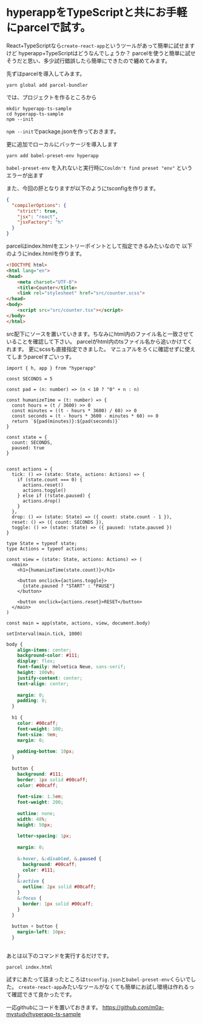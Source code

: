 # hyperappをTypeScriptと共にお手軽にparcelで試す。
React+TypeScriptなら``create-react-app``というツールがあって簡単に試せますけど
hyperapp+TypeScriptはどうなんでしょうか？
parcelを使うと簡単に試せそうだと思い、多少試行錯誤したら簡単にできたので纏めてみます。

先ずはparcelを導入してみます。

```
yarn global add parcel-bundler
```

では、プロジェクトを作るところから

```
mkdir hyperapp-ts-sample
cd hyperapp-ts-sample
npm --init
```

``npm --init``でpackage.jsonを作っておきます。

更に追加でローカルにバッケージを導入します

```
yarn add babel-preset-env hyperapp
```

``babel-preset-env`` を入れないと実行時に``Couldn't find preset "env"`` というエラーが出ます

また、今回の肝となりますが以下のようにtsconfigを作ります。

```tsconfig.json
{
  "compilerOptions": {
    "strict": true,
    "jsx": "react",
    "jsxFactory": "h"
  }
}
```
parcelはindex.htmlをエントリーポイントとして指定できるみたいなので
以下のようにindex.htmlを作ります。

```html
<!DOCTYPE html>
<html lang="en">
<head>
    <meta charset="UTF-8">
    <title>Counter</title>
    <link rel="stylesheet" href="src/counter.scss">
</head>
<body>
    <script src="src/counter.tsx"></script>
</body>
</html>
```

src配下にソースを置いていきます。ちなみにhtml内のファイル名と一致させていることを確認して下さい。
parcelがhtml内のtsファイル名から追いかけてくれます。
更にscssも直接指定できました。
マニュアルをろくに確認せずに使えてしまうparcelすごいっす。


```src/counter.tsx
import { h, app } from "hyperapp"

const SECONDS = 5

const pad = (n: number) => (n < 10 ? "0" + n : n)

const humanizeTime = (t: number) => {
  const hours = (t / 3600) >> 0
  const minutes = ((t - hours * 3600) / 60) >> 0
  const seconds = (t - hours * 3600 - minutes * 60) >> 0
  return `${pad(minutes)}:${pad(seconds)}`
}

const state = {
  count: SECONDS,
  paused: true
}


const actions = {
  tick: () => (state: State, actions: Actions) => {
    if (state.count === 0) {
      actions.reset()
      actions.toggle()
    } else if (!state.paused) {
      actions.drop()
    }
  },
  drop: () => (state: State) => ({ count: state.count - 1 }),
  reset: () => ({ count: SECONDS }),
  toggle: () => (state: State) => ({ paused: !state.paused })
}

type State = typeof state;
type Actions = typeof actions;

const view = (state: State, actions: Actions) => (
  <main>
    <h1>{humanizeTime(state.count)}</h1>

    <button onclick={actions.toggle}>
      {state.paused ? "START" : "PAUSE"}
    </button>

    <button onclick={actions.reset}>RESET</button>
  </main>
)

const main = app(state, actions, view, document.body)

setInterval(main.tick, 1000)
```

```src/counter.scss
body {
    align-items: center;
    background-color: #111;
    display: flex;
    font-family: Helvetica Neue, sans-serif;
    height: 100vh;
    justify-content: center;
    text-align: center;
  
    margin: 0;
    padding: 0;
  }
  
  h1 {
    color: #00caff;
    font-weight: 100;
    font-size: 9em;
    margin: 0;
    
    padding-bottom: 10px;
  }
  
  button {
    background: #111;
    border: 1px solid #00caff;
    color: #00caff;
  
    font-size: 1.5em;
    font-weight: 200;
  
    outline: none;
    width: 48%;
    height: 50px;
  
    letter-spacing: 1px;
  
    margin: 0;
  
    &:hover, &:disabled, &.paused {
      background: #00caff;
      color: #111;
    }
    &:active {
      outline: 2px solid #00caff;
    }
    &:focus {
      border: 1px solid #00caff;
    }
  }
  
  button + button {
    margin-left: 10px;
  }
  
```

あとは以下のコマンドを実行するだけです。

```
parcel index.html
```

試すにあたって詰まったところは``tsconfig.json``と``babel-preset-env``くらいでした。
``create-react-app``みたいなツールがなくても簡単にお試し環境は作れるって確認できて良かったです。

一応githubにコードを置いておきます。
https://github.com/m0a-mystudy/hyperapp-ts-sample
